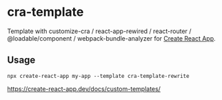 # cra-template

Template with customize-cra / react-app-rewired / react-router / @loadable/component / webpack-bundle-analyzer for  [Create React App](https://github.com/facebook/create-react-app).

## Usage

`npx create-react-app my-app --template cra-template-rewrite`

https://create-react-app.dev/docs/custom-templates/
